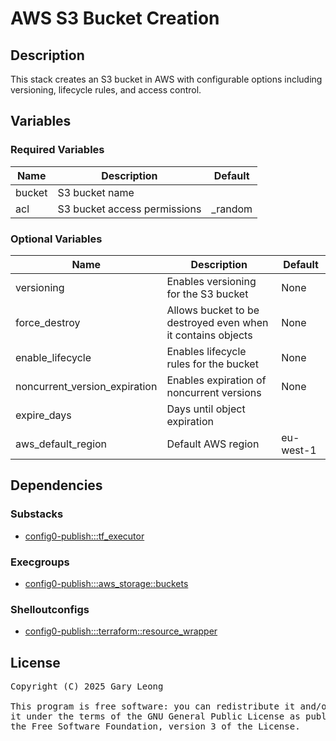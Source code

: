 # AWS S3 Bucket Creation

## Description
This stack creates an S3 bucket in AWS with configurable options including versioning, lifecycle rules, and access control.

## Variables

### Required Variables

| Name | Description | Default |
|------|-------------|---------|
| bucket | S3 bucket name | &nbsp; |
| acl | S3 bucket access permissions | _random |

### Optional Variables

| Name | Description | Default |
|------|-------------|---------|
| versioning | Enables versioning for the S3 bucket | None |
| force_destroy | Allows bucket to be destroyed even when it contains objects | None |
| enable_lifecycle | Enables lifecycle rules for the bucket | None |
| noncurrent_version_expiration | Enables expiration of noncurrent versions | None |
| expire_days | Days until object expiration | &nbsp; |
| aws_default_region | Default AWS region | eu-west-1 |

## Dependencies

### Substacks
- [config0-publish:::tf_executor](http://config0.http.redirects.s3-website-us-east-1.amazonaws.com/assets/stacks/config0-publish/tf_executor/default)

### Execgroups
- [config0-publish:::aws_storage::buckets](http://config0.http.redirects.s3-website-us-east-1.amazonaws.com/assets/exec/groups/config0-publish/aws_storage/buckets/default)

### Shelloutconfigs
- [config0-publish:::terraform::resource_wrapper](http://config0.http.redirects.s3-website-us-east-1.amazonaws.com/assets/shelloutconfigs/config0-publish/terraform/resource_wrapper/default)

## License
<pre>
Copyright (C) 2025 Gary Leong <gary@config0.com>

This program is free software: you can redistribute it and/or modify
it under the terms of the GNU General Public License as published by
the Free Software Foundation, version 3 of the License.
</pre>